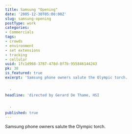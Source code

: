 ```yaml
---
title: Samsung "Opening"
date: '2005-12-30T05:00:00Z'
slug: samsung-opening
postType: work
categories:
- Commercials
tags:
- crowds
- environment
- set extensions
- tracking
- cellular
uuid: 1fc1d968-3787-478d-8f7b-955846144243
pk: 38
is_featured: true
excerpt: 'Samsung phone owners salute the Olympic torch.


  '
headline: 'directed by Gerard De Thame, HSI


  '
published: true
---
```

Samsung phone owners salute the Olympic torch.


